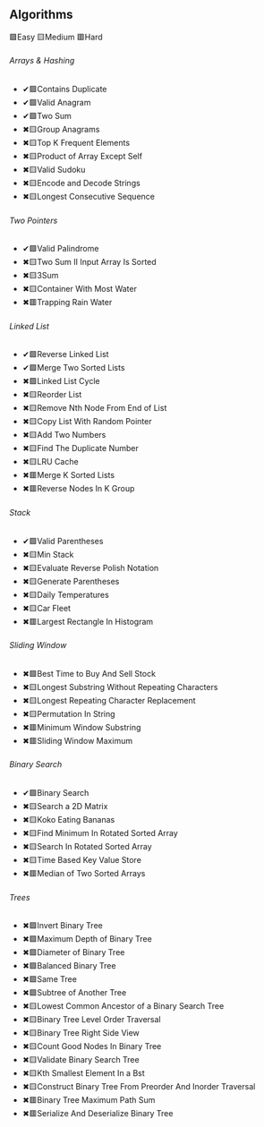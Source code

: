 ## Algorithms
🟩Easy
🟨Medium
🟥Hard

###### Arrays & Hashing
- ✔🟩Contains Duplicate
- ✔🟩Valid Anagram
- ✔🟩Two Sum
- ✖🟨Group Anagrams
- ✖🟨Top K Frequent Elements
- ✖🟨Product of Array Except Self
- ✖🟨Valid Sudoku
- ✖🟨Encode and Decode Strings   	
- ✖🟨Longest Consecutive Sequence

###### Two Pointers
- ✔🟩Valid Palindrome
- ✖🟨Two Sum II Input Array Is Sorted
- ✖🟨3Sum
- ✖🟨Container With Most Water
- ✖🟥Trapping Rain Water

###### Linked List
- ✔🟩Reverse Linked List
- ✔🟩Merge Two Sorted Lists
- ✖🟩Linked List Cycle
- ✖🟨Reorder List
- ✖🟨Remove Nth Node From End of List
- ✖🟨Copy List With Random Pointer
- ✖🟨Add Two Numbers
- ✖🟨Find The Duplicate Number
- ✖🟨LRU Cache
- ✖🟥Merge K Sorted Lists
- ✖🟥Reverse Nodes In K Group

###### Stack
- ✔🟩Valid Parentheses
- ✖🟨Min Stack
- ✖🟨Evaluate Reverse Polish Notation
- ✖🟨Generate Parentheses
- ✖🟨Daily Temperatures
- ✖🟨Car Fleet
- ✖🟥Largest Rectangle In Histogram

###### Sliding Window
- ✖🟩Best Time to Buy And Sell Stock
- ✖🟨Longest Substring Without Repeating Characters
- ✖🟨Longest Repeating Character Replacement
- ✖🟨Permutation In String
- ✖🟥Minimum Window Substring
- ✖🟥Sliding Window Maximum

###### Binary Search
- ✔🟩Binary Search
- ✖🟨Search a 2D Matrix
- ✖🟨Koko Eating Bananas
- ✖🟨Find Minimum In Rotated Sorted Array
- ✖🟨Search In Rotated Sorted Array
- ✖🟨Time Based Key Value Store
- ✖🟥Median of Two Sorted Arrays

###### Trees
- ✖🟩Invert Binary Tree
- ✖🟩Maximum Depth of Binary Tree
- ✖🟩Diameter of Binary Tree
- ✖🟩Balanced Binary Tree
- ✖🟩Same Tree
- ✖🟩Subtree of Another Tree
- ✖🟨Lowest Common Ancestor of a Binary Search Tree
- ✖🟨Binary Tree Level Order Traversal
- ✖🟨Binary Tree Right Side View
- ✖🟨Count Good Nodes In Binary Tree
- ✖🟨Validate Binary Search Tree
- ✖🟨Kth Smallest Element In a Bst
- ✖🟨Construct Binary Tree From Preorder And Inorder Traversal
- ✖🟥Binary Tree Maximum Path Sum
- ✖🟥Serialize And Deserialize Binary Tree


